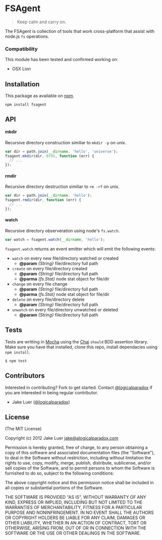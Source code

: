# FSAgent

> Keep calm and carry on.

The FSAgent is collection of tools that work cross-platform that assist
with node.js `fs` operations. 

### Compatibility

This module has been tested and confirmed working on:

- OSX Lion

## Installation

This package as available on [npm](http://npmjs.org).

    npm install fsagent

## API

#### mkdir

Recursive directory construction similiar to `mkdir -p` on unix. 

```js
var dir = path.join(__dirname, 'hello', 'universe');
fsagent.mkdir(dir, 0755, function (err) {
  // ...
});
```

#### rmdir

Recursive directory destruction similiar to `rm -rf` on unix.

```js
var dir = path.join(__dirname, 'hello');
fsagent.rmdir(dir, function (err) {
  // ...
});
```

#### watch

Recursive directory observeration using node's `fs.watch`.

```js
var watch = fsagent.watch(__dirname, 'hello');
```

`fsagent.watch` returns an event emitter which will emit the following events:

* `watch` on every new file/directory watched or created
  * **@param** _{String}_ file/directory full path
* `create` on every file/directory created
  * **@param** _{String}_ file/directory full path
  * **@parma** _{fs.Stat}_ node stat object for file/dir
* `change` on every file change
  * **@param** _{String}_ file/directory full path
  * **@parma** _{fs.Stat}_ node stat object for file/dir
* `delete` on every file/directory delete
  * **@param** _{String}_ file/directory full path
* `unwatch` on every file/directory unwatched or deleted
  * **@param** _{String}_ file/directory full path

## Tests

Tests are writting in [Mocha](http://github.com/visionmedia/mocha) using 
the [Chai](http://chaijs.com) `should` BDD assertion library. Make sure you 
have that installed, clone this repo, install dependacies using `npm install`.

    $ npm test

## Contributors

Interested in contributing? Fork to get started. Contact [@logicalparadox](http://github.com/logicalparadox) 
if you are interested in being regular contributor.

* Jake Luer ([@logicalparadox](http://github.com/logicalparadox))

## License

(The MIT License)

Copyright (c) 2012 Jake Luer <jake@alogicalparadox.com>

Permission is hereby granted, free of charge, to any person obtaining a copy
of this software and associated documentation files (the "Software"), to deal
in the Software without restriction, including without limitation the rights
to use, copy, modify, merge, publish, distribute, sublicense, and/or sell
copies of the Software, and to permit persons to whom the Software is
furnished to do so, subject to the following conditions:

The above copyright notice and this permission notice shall be included in
all copies or substantial portions of the Software.

THE SOFTWARE IS PROVIDED "AS IS", WITHOUT WARRANTY OF ANY KIND, EXPRESS OR
IMPLIED, INCLUDING BUT NOT LIMITED TO THE WARRANTIES OF MERCHANTABILITY,
FITNESS FOR A PARTICULAR PURPOSE AND NONINFRINGEMENT. IN NO EVENT SHALL THE
AUTHORS OR COPYRIGHT HOLDERS BE LIABLE FOR ANY CLAIM, DAMAGES OR OTHER
LIABILITY, WHETHER IN AN ACTION OF CONTRACT, TORT OR OTHERWISE, ARISING FROM,
OUT OF OR IN CONNECTION WITH THE SOFTWARE OR THE USE OR OTHER DEALINGS IN
THE SOFTWARE.

